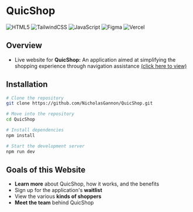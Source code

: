 # QuicShop

![HTML5](https://img.shields.io/badge/html5-%23E34F26.svg?style=for-the-badge&logo=html5&logoColor=white)
![TailwindCSS](https://img.shields.io/badge/tailwindcss-%2338B2AC.svg?style=for-the-badge&logo=tailwind-css&logoColor=white)
![JavaScript](https://img.shields.io/badge/javascript-%23323330.svg?style=for-the-badge&logo=javascript&logoColor=%23F7DF1E)
![Figma](https://img.shields.io/badge/figma-%23F24E1E.svg?style=for-the-badge&logo=figma&logoColor=white&color=blue)
![Vercel](https://img.shields.io/badge/vercel-%23000000.svg?style=for-the-badge&logo=vercel&logoColor=white)

## Overview
- Live website for **QuicShop:** An application aimed at simplifying the shopping experience through navigation assistance [(click here to view)](https://quicshop.io/)

## Installation
```bash
# Clone the repository
git clone https://github.com/NicholasGannon/QuicShop.git

# Move into the repository
cd QuicShop

# Install dependencies
npm install

# Start the development server
npm run dev
```

## Goals of this Website
- **Learn more** about QuicShop, how it works, and the benefits
- Sign up for the application's **waitlist**
- View the various **kinds of shoppers**
- **Meet the team** behind QuicShop
